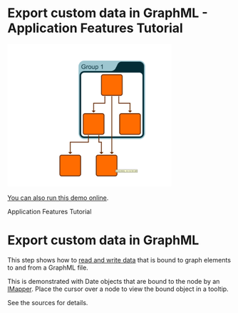 # Export custom data in GraphML - Application Features Tutorial

<img src="../../resources/image/tutorial3custom-graphml.png" alt="demo-thumbnail" height="320"/>

[You can also run this demo online](https://live.yworks.com/demos/03-tutorial-application-features/custom-graphml/index.html).

Application Features Tutorial

# Export custom data in GraphML

This step shows how to [read and write data](https://docs.yworks.com/yfileshtml/#/dguide/customizing_io_serialization-basics) that is bound to graph elements to and from a GraphML file.

This is demonstrated with Date objects that are bound to the node by an [IMapper](https://docs.yworks.com/yfileshtml/#/api/IMapper). Place the cursor over a node to view the bound object in a tooltip.

See the sources for details.

